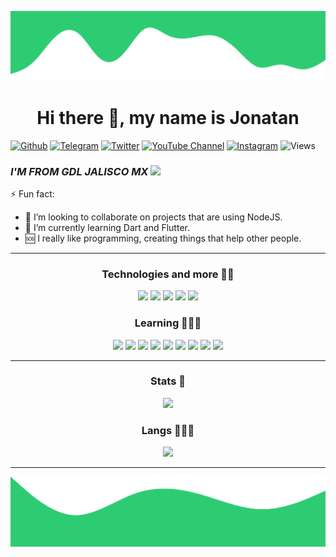 ![Top Image](./img/top.svg)
        
<div align="left">
  
<div align="center">

 # **Hi there 👋, my name is Jonatan**

</div>
 
 [![Github](https://img.shields.io/badge/-GitHub-%23282a36?style=for-the-badge&logo=GitHub)](https://www.github.com/jonatanhn)
 [![Telegram](https://img.shields.io/badge/-Telegram-%23282a36?style=for-the-badge&logo=Telegram)](https://t.me/jonatanhn)
 [![Twitter](https://img.shields.io/badge/-Twitter-%23282a36?style=for-the-badge&logo=Twitter)](https://www.twitter.com/jonatanhn00)
 [![YouTube Channel](https://img.shields.io/badge/-YouTube-%23282a36?style=for-the-badge&logoColor=ff0000&logo=YouTube)](https://www.youtube.com/channel/UCZbOo5XlsjFuROgPrLmRRGQ)
 [![Instagram](https://img.shields.io/badge/-Instagram-%23282a36.svg?style=for-the-badge&logo=Instagram&logoColor=23E4405F)](https://www.instagram.com/jonatanhn00)
 ![Views](https://komarev.com/ghpvc/?username=JonatanHN&style=for-the-badge&color=282a36&label=👀)
        
 ### *I'M FROM GDL JALISCO MX* ![](https://img.icons8.com/color/30/000000/mexico-circular.png)
 
 
 ⚡ Fun fact:
- 👯 I’m looking to collaborate on projects that are using NodeJS.
- 🌱 I’m currently learning Dart and Flutter.
- 🆘 I really like programming, creating things that help other people.
 
 <div align="center">

  ---
  
   ### **Technologies and more 🧑🏻**
         
 </div>
 
<div align="center">
  
  
  <img src="https://img.icons8.com/color/48/000000/html-5--v1.png"/>
  <img src="https://img.icons8.com/color/48/000000/javascript--v1.png"/>
  <img src="https://img.icons8.com/color/48/000000/css3.png"/>
  <img src="https://img.icons8.com/external-tal-revivo-green-tal-revivo/42/000000/external-gulp-an-open-source-javascript-toolkit-by-fractal-innovations-logo-green-tal-revivo.png"/>
  <img src="https://img.icons8.com/external-tal-revivo-color-tal-revivo/42/000000/external-nodejs-is-an-open-source-cross-platform-javascript-run-time-environment-logo-color-tal-revivo.png"/>
 
 
  ### Learning 👨🏻‍💻
  
  <img src="https://img.icons8.com/external-tal-revivo-tritone-tal-revivo/42/000000/external-react-a-javascript-library-for-building-user-interfaces-logo-tritone-tal-revivo.png"/>
  <img src="https://img.icons8.com/external-tal-revivo-green-tal-revivo/48/000000/external-nuxt-js-a-free-and-open-source-web-application-framework-logo-green-tal-revivo.png"/>
  <img src="https://img.icons8.com/color/48/000000/dart.png"/>
  <img src="https://img.icons8.com/color/48/000000/flutter.png"/>
  <img src="https://img.icons8.com/color/48/000000/webpack.png"/>
  <img src="https://img.icons8.com/external-tal-revivo-color-tal-revivo/48/000000/external-nuxt-js-a-free-and-open-source-web-application-framework-logo-color-tal-revivo.png"/>
  <img src="https://img.icons8.com/color/48/000000/python--v2.png"/>
  <img src="https://img.icons8.com/external-tal-revivo-green-tal-revivo/48/000000/external-deno-a-secure-runtime-for-javascript-and-typescript-logo-green-tal-revivo.png"/>
   <img src="https://img.icons8.com/external-tal-revivo-tritone-tal-revivo/42/000000/external-vuejs-an-open-source-javascript-framework-for-building-user-interfaces-and-single-page-applications-logo-tritone-tal-revivo.png"/>
        
 </div>
 
<div align="center">
 
---
 
  ### Stats 📶
 
 <img width="40%" src="https://github-readme-stats.vercel.app/api?username=JonatanHN&theme=codeSTACKr&show_icon=true" >
 
 ### Langs 🧑🏻‍💻
 <img  width="40%" src="https://github-readme-stats.vercel.app/api/top-langs/?username=jonatanhn&theme=codeSTACKr&show_icons=true&langs_count=12&layout=compact">


 ---
        
 

</div>
        
</div>


![Bottom Image](./img/bottom.svg)
